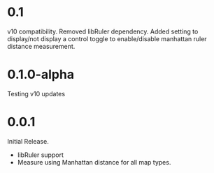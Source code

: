 # 0.1
v10 compatibility.
Removed libRuler dependency. Added setting to display/not display a control toggle to enable/disable manhattan ruler distance measurement.

# 0.1.0-alpha
Testing v10 updates

# 0.0.1

Initial Release.
- libRuler support
- Measure using Manhattan distance for all map types.